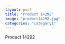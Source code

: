 ```yaml
---
layout: post
title: "Product 14292"
image: "product14292.jpg"
categories: "category1"
---
```

Product 14292
